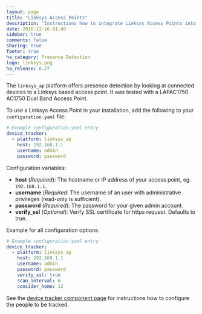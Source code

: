 ```yaml
---
layout: page
title: "Linksys Access Points"
description: "Instructions how to integrate Linksys Access Points into Home Assistant."
date: 2016-12-16 01:40
sidebar: true
comments: false
sharing: true
footer: true
ha_category: Presence Detection
logo: linksys.png
ha_release: 0.37
---
```


The `linksys_ap` platform offers presence detection by looking at connected devices to a Linksys based access point.
It was tested with a LAPAC1750 AC1750 Dual Band Access Point.

To use a Linksys Access Point in your installation, add the following to your `configuration.yaml` file:

```yaml
# Example configuration.yaml entry
device_tracker:
  - platform: linksys_ap
    host: 192.168.1.1
    username: admin
    password: password
```

Configuration variables:

- **host** (*Required*): The hostname or IP address of your access point, eg. `192.168.1.1`.
- **username** (*Required*: The username of an user with administrative privileges (read-only is sufficient).
- **password** (*Required*): The password for your given admin account.
- **verify_ssl** (*Optional*): Verify SSL certificate for https request. Defaults to true.

Example for all configuration options:
```yaml
# Example configuration.yaml entry
device_tracker:
  - platform: linksys_ap
    host: 192.168.1.1
    username: admin
    password: password
    verify_ssl: true
    scan_interval: 6
    consider_home: 12
```

See the [device tracker component page](/components/device_tracker/) for instructions how to configure the people to be tracked.
